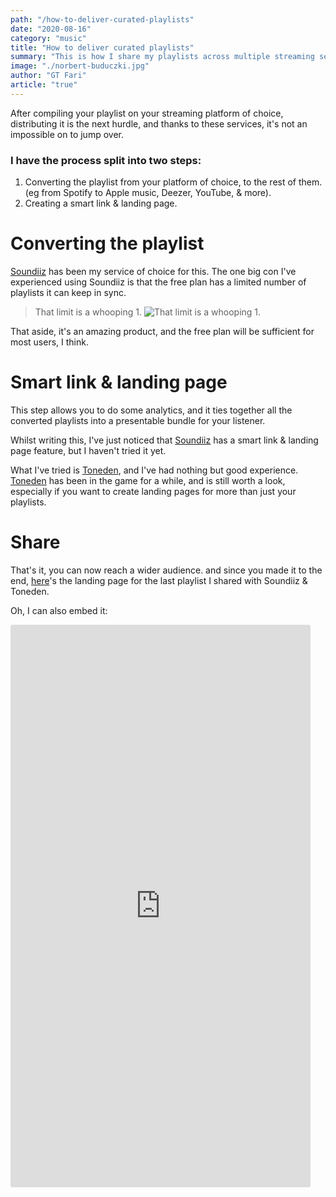```yaml
---
path: "/how-to-deliver-curated-playlists"
date: "2020-08-16"
category: "music"
title: "How to deliver curated playlists"
summary: "This is how I share my playlists across multiple streaming services, with minimal effort, for free."
image: "./norbert-buduczki.jpg"
author: "GT Fari"
article: "true"
---
```

After compiling your playlist on your streaming platform of choice, distributing it is the next hurdle, and thanks to these services, it's not an impossible on to jump over. 

### I have the process split into two steps:

1. Converting the playlist from your platform of choice, to the rest of them. (eg from Spotify to Apple music, Deezer, YouTube, & more).
2. Creating a smart link & landing page.


# Converting the playlist

[Soundiiz](https://soundiiz.com/) has been my service of choice for this. The one big con I've experienced using Soundiiz is that the free plan has a limited number of playlists it can keep in sync. 

> That limit is a whooping 1.
> ![That limit is a whooping 1.](https://media.giphy.com/media/xT77XTpyEzJ4OJO06c/giphy.gif) 

That aside, it's an amazing product, and the free plan will be sufficient for most users, I think.


# Smart link & landing page

This step allows you to do some analytics, and it ties together all the converted playlists into a presentable bundle for your listener.

Whilst writing this, I've just noticed that [Soundiiz](https://soundiiz.com/) has a smart link & landing page feature, but I haven't tried it yet.

What I've tried is [Toneden](https://www.toneden.io/), and I've had nothing but good experience. [Toneden](https://www.toneden.io/) has been in the game for a while, and is still worth a look, especially if you want to create landing pages for more than just your playlists.


# Share 

That's it, you can now reach a wider audience. and since you made it to the end, [here](https://goosebumps.fanlink.to/guestmix)'s the landing page for the last playlist I shared with Soundiiz & Toneden.

<span class="">Oh, I can also embed it:</span>

<iframe class="" src="https://goosebumps.fanlink.to/guestmix?embed=true" allowfullscreen style="border-radius:3px" frameborder="0" height="900" width="480"></iframe>